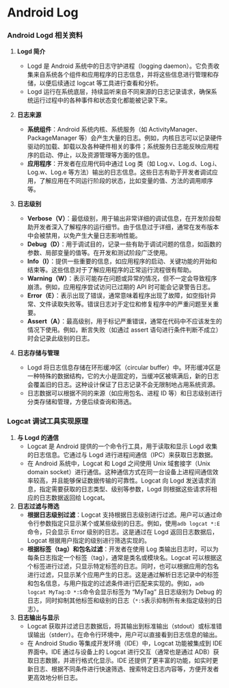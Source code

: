 # Android Log

### Android Logd 相关资料

1. **Logd 简介**
   
   - Logd 是 Android 系统中的日志守护进程（logging daemon）。它负责收集来自系统各个组件和应用程序的日志信息，并将这些信息进行管理和存储，以便后续通过 logcat 等工具进行查看和分析。
   - Logd 运行在系统底层，持续监听来自不同来源的日志记录请求，确保系统运行过程中的各种事件和状态变化都能被记录下来。

2. **日志来源**
   
   - **系统组件**：Android 系统内核、系统服务（如 ActivityManager、PackageManager 等）会产生大量的日志。例如，内核日志可以记录硬件驱动的加载、卸载以及各种硬件相关的事件；系统服务日志能反映应用程序的启动、停止，以及资源管理等方面的信息。
   - **应用程序**：开发者在应用代码中通过 Log 类（如 Log.v、Log.d、Log.i、Log.w、Log.e 等方法）输出的日志信息。这些日志有助于开发者调试应用，了解应用在不同运行阶段的状态，比如变量的值、方法的调用顺序等。

3. **日志级别**
   
   - **Verbose（V）**：最低级别，用于输出非常详细的调试信息，在开发阶段帮助开发者深入了解程序的运行细节。由于信息过于详细，通常在发布版本中会被禁用，以免产生大量日志影响性能。
   - **Debug（D）**：用于调试目的，记录一些有助于调试问题的信息，如函数的参数、局部变量的值等。在开发和测试阶段广泛使用。
   - **Info（I）**：提供一些重要的信息，如应用程序的启动、关键功能的开始和结束等。这些信息对于了解应用程序的正常运行流程很有帮助。
   - **Warning（W）**：表示可能存在问题或异常的情况，但不一定会导致程序崩溃。例如，应用程序尝试访问已过期的 API 时可能会记录警告日志。
   - **Error（E）**：表示出现了错误，通常意味着程序出现了故障，如空指针异常、文件读取失败等。错误日志对于定位和修复程序中的严重问题至关重要。
   - **Assert（A）**：最高级别，用于标记严重错误，通常在代码中不应该发生的情况下使用。例如，断言失败（如通过 assert 语句进行条件判断不成立）时会记录此级别的日志。

4. **日志存储与管理**
   
   - Logd 将日志信息存储在环形缓冲区（circular buffer）中。环形缓冲区是一种特殊的数据结构，它的大小是固定的，当缓冲区被填满后，新的日志会覆盖旧的日志。这种设计保证了日志记录不会无限制地占用系统资源。
   - 日志数据可以根据不同的来源（如应用包名、进程 ID 等）和日志级别进行分类存储和管理，方便后续查询和筛选。

### Logcat 调试工具实现原理

1. **与 Logd 的通信**
   - Logcat 是 Android 提供的一个命令行工具，用于读取和显示 Logd 收集的日志信息。它通过与 Logd 进行进程间通信（IPC）来获取日志数据。
   - 在 Android 系统中，Logcat 和 Logd 之间使用 Unix 域套接字（Unix domain socket）进行通信。这种通信方式在同一台设备上进程间通信效率较高，并且能够保证数据传输的可靠性。Logcat 向 Logd 发送请求消息，指定需要获取的日志类型、级别等参数，Logd 则根据这些请求将相应的日志数据返回给 Logcat。
2. **日志过滤与筛选**
   - **根据日志级别过滤**：Logcat 支持根据日志级别进行过滤。用户可以通过命令行参数指定只显示某个或某些级别的日志。例如，使用`adb logcat *:E`命令，只会显示 Error 级别的日志。这是通过在 Logd 返回日志数据后，Logcat 根据用户指定的级别进行筛选实现的。
   - **根据标签（tag）和包名过滤**：开发者在使用 Log 类输出日志时，可以为每条日志指定一个标签（tag），通常是类名或模块名。Logcat 可以根据这个标签进行过滤，只显示特定标签的日志。同时，也可以根据应用的包名进行过滤，只显示某个应用产生的日志。这是通过解析日志记录中的标签和包名信息，与用户指定的过滤条件进行匹配来实现的。例如，`adb logcat MyTag:D *:S`命令会显示标签为 “MyTag” 且日志级别为 Debug 的日志，同时抑制其他标签和级别的日志（`*:S`表示抑制所有未指定级别的日志）。
3. **日志输出与显示**
   - Logcat 获取并过滤日志数据后，将其输出到标准输出（stdout）或标准错误输出（stderr）。在命令行环境中，用户可以直接看到日志信息的输出。
   - 在 Android Studio 等集成开发环境（IDE）中，Logcat 功能被集成到 IDE 界面中。IDE 通过与设备上的 Logcat 进行交互（通常也是通过 ADB）获取日志数据，并进行格式化显示。IDE 还提供了更丰富的功能，如实时更新日志、根据不同条件进行快速筛选、搜索特定日志内容等，方便开发者更高效地分析日志。
